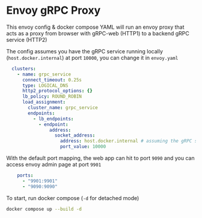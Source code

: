 # Envoy gRPC Proxy
This envoy config & docker compose YAML will run an envoy proxy that acts as a proxy from browser with gRPC-web (HTTP1) to a backend gRPC service (HTTP2)

The config assumes you have the gRPC service running locally (`host.docker.internal`) at port `10000`, you can change it in `envoy.yaml`
```yaml
  clusters:
    - name: grpc_service
      connect_timeout: 0.25s
      type: LOGICAL_DNS
      http2_protocol_options: {}
      lb_policy: ROUND_ROBIN
      load_assignment:
        cluster_name: grpc_service
        endpoints:
          - lb_endpoints:
            - endpoint:
                address:
                  socket_address:
                    address: host.docker.internal # assuming the gRPC service is running on the host machine
                    port_value: 10000
```
With the default port mapping, the web app can hit to port `9090` and you can access envoy admin page at port `9901`
```yaml
    ports:
      - "9901:9901"
      - "9090:9090"
```

To start, run docker compose (`-d` for detached mode)
```sh
docker compose up --build -d
```
